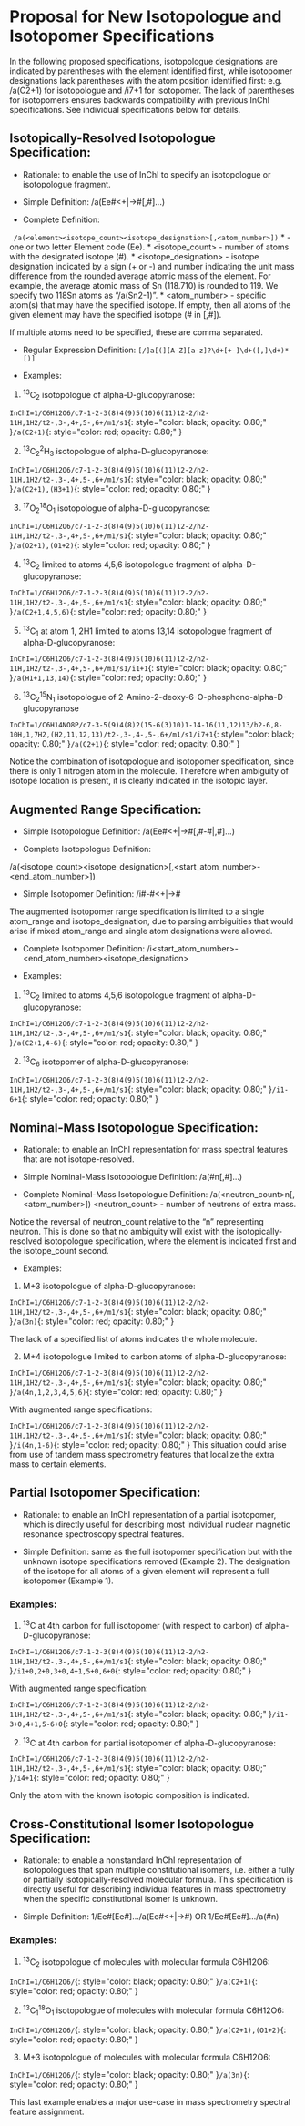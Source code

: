 # Proposal for New Isotopologue and Isotopomer Specifications

In the following proposed specifications, isotopologue designations are indicated by parentheses with the element identified first, while isotopomer designations lack parentheses with the atom position identified first: e.g. /a(C2+1) for isotopologue and /i7+1 for isotopomer. The lack of parentheses for isotopomers ensures backwards compatibility with previous InChI specifications. See individual specifications below for details.


## Isotopically-Resolved Isotopologue Specification: 

* Rationale: to enable the use of InChI to specify an isotopologue or isotopologue fragment.

* Simple Definition: /a(Ee#<+|->#[,#]...)

* Complete Definition: 

` /a(<element><isotope_count><isotope_designation>[,<atom_number>])`
	* <element> - one or two letter Element code (Ee).
	* <isotope_count> - number of atoms with the designated isotope (#).
	* <isotope_designation> - isotope designation indicated by a sign (+ or -) and number indicating the unit mass difference from the rounded average atomic mass of the element. For example, the average atomic mass of Sn (118.710) is rounded to 119. We specify two 118Sn atoms as “/a(Sn2-1)”.
	* <atom_number> - specific atom(s) that may have the specified isotope.  If empty, then all atoms of the given element may have the specified isotope (# in [,#]).

If multiple atoms need to be specified, these are comma separated. 

* Regular Expression Definition: `[/]a[(][A-Z][a-z]?\d+[+-]\d+([,]\d+)*[)]`

* Examples:

1. <sup>13</sup>C<sub>2</sub> isotopologue of alpha-D-glucopyranose:

`InChI=1/C6H12O6/c7-1-2-3(8)4(9)5(10)6(11)12-2/h2-11H,1H2/t2-,3-,4+,5-,6+/m1/s1`{: style="color: black; opacity: 0.80;" }`/a(C2+1)`{: style="color: red; opacity: 0.80;" }

2. <sup>13</sup>C<sub>2</sub><sup>2</sup>H<sub>3</sub> isotopologue of alpha-D-glucopyranose:

`InChI=1/C6H12O6/c7-1-2-3(8)4(9)5(10)6(11)12-2/h2-11H,1H2/t2-,3-,4+,5-,6+/m1/s1`{: style="color: black; opacity: 0.80;" }`/a(C2+1),(H3+1)`{: style="color: red; opacity: 0.80;" }

3. <sup>17</sup>O<sub>2</sub><sup>18</sup>O<sub>1</sub> isotopologue of alpha-D-glucopyranose:

`InChI=1/C6H12O6/c7-1-2-3(8)4(9)5(10)6(11)12-2/h2-11H,1H2/t2-,3-,4+,5-,6+/m1/s1`{: style="color: black; opacity: 0.80;" }`/a(O2+1),(O1+2)`{: style="color: red; opacity: 0.80;" }

4. <sup>13</sup>C<sub>2</sub> limited to atoms 4,5,6 isotopologue fragment of alpha-D-glucopyranose:

`InChI=1/C6H12O6/c7-1-2-3(8)4(9)5(10)6(11)12-2/h2-11H,1H2/t2-,3-,4+,5-,6+/m1/s1`{: style="color: black; opacity: 0.80;" }`/a(C2+1,4,5,6)`{: style="color: red; opacity: 0.80;" }

5. <sup>13</sup>C<sub>1</sub> at atom 1, 2H1 limited to atoms 13,14 isotopologue fragment of alpha-D-glucopyranose:

`InChI=1/C6H12O6/c7-1-2-3(8)4(9)5(10)6(11)12-2/h2-11H,1H2/t2-,3-,4+,5-,6+/m1/s1/i1+1`{: style="color: black; opacity: 0.80;" }`/a(H1+1,13,14)`{: style="color: red; opacity: 0.80;" }

6. <sup>13</sup>C<sub>2</sub><sup>15</sup>N<sub>1</sub> isotopologue of 2-Amino-2-deoxy-6-O-phosphono-alpha-D-glucopyranose

`InChI=1/C6H14NO8P/c7-3-5(9)4(8)2(15-6(3)10)1-14-16(11,12)13/h2-6,8-10H,1,7H2,(H2,11,12,13)/t2-,3-,4-,5-,6+/m1/s1/i7+1`{: style="color: black; opacity: 0.80;" }`/a(C2+1)`{: style="color: red; opacity: 0.80;" }

Notice the combination of isotopologue and isotopomer specification, since there is only 1 nitrogen atom in the molecule.  Therefore when ambiguity of isotope location is present, it is clearly indicated in the isotopic layer.


## Augmented Range Specification: 

* Simple Isotopologue Definition: /a(Ee#<+|->#[,#-#|,#]...)

* Complete Isotopologue Definition:

/a(<element><isotope_count><isotope_designation>[,<start_atom_number>-<end_atom_number>])

* Simple Isotopomer Definition: /i#-#<+|->#

The augmented isotopomer range specification is limited to a single atom_range and isotope_designation, due to parsing ambiguities that would arise if mixed atom_range and single atom designations were allowed.

* Complete Isotopomer Definition:
/i<start_atom_number>-<end_atom_number><isotope_designation>

* Examples:

1. <sup>13</sup>C<sub>2</sub> limited to atoms 4,5,6 isotopologue fragment of alpha-D-glucopyranose:

`InChI=1/C6H12O6/c7-1-2-3(8)4(9)5(10)6(11)12-2/h2-11H,1H2/t2-,3-,4+,5-,6+/m1/s1`{: style="color: black; opacity: 0.80;" }`/a(C2+1,4-6)`{: style="color: red; opacity: 0.80;" }

2. <sup>13</sup>C<sub>6</sub> isotopomer of alpha-D-glucopyranose:

`InChI=1/C6H12O6/c7-1-2-3(8)4(9)5(10)6(11)12-2/h2-11H,1H2/t2-,3-,4+,5-,6+/m1/s1`{: style="color: black; opacity: 0.80;" }`/i1-6+1`{: style="color: red; opacity: 0.80;" }


## Nominal-Mass Isotopologue Specification: 

* Rationale: to enable an InChI representation for mass spectral features that are not isotope-resolved.

* Simple Nominal-Mass Isotopologue Definition: /a(#n[,#]...)

* Complete Nominal-Mass Isotopologue Definition:
      /a(<neutron_count>n[,<atom_number>])
<neutron_count> - number of neutrons of extra mass.

Notice the reversal of neutron_count relative to the “n” representing neutron.  This is done so that no ambiguity will exist with the isotopically-resolved isotopologue specification, where the element is indicated first and the isotope_count second. 

* Examples:

1. M+3 isotopologue of alpha-D-glucopyranose:

`InChI=1/C6H12O6/c7-1-2-3(8)4(9)5(10)6(11)12-2/h2-11H,1H2/t2-,3-,4+,5-,6+/m1/s1`{: style="color: black; opacity: 0.80;" }`/a(3n)`{: style="color: red; opacity: 0.80;" }

The lack of a specified list of atoms indicates the whole molecule.

2. M+4 isotopologue limited to carbon atoms of alpha-D-glucopyranose:

`InChI=1/C6H12O6/c7-1-2-3(8)4(9)5(10)6(11)12-2/h2-11H,1H2/t2-,3-,4+,5-,6+/m1/s1`{: style="color: black; opacity: 0.80;" }`/a(4n,1,2,3,4,5,6)`{: style="color: red; opacity: 0.80;" }

With augmented range specifications:

`InChI=1/C6H12O6/c7-1-2-3(8)4(9)5(10)6(11)12-2/h2-11H,1H2/t2-,3-,4+,5-,6+/m1/s1`{: style="color: black; opacity: 0.80;" }`/i(4n,1-6)`{: style="color: red; opacity: 0.80;" }
This situation could arise from use of tandem mass spectrometry features that localize the extra mass to certain elements.   


## Partial Isotopomer Specification: 

* Rationale: to enable an InChI representation of a partial isotopomer, which is directly useful for describing most individual nuclear magnetic resonance spectroscopy spectral features.

* Simple Definition: same as the full isotopomer specification but with the unknown isotope specifications removed (Example 2). The designation of the isotope for all atoms of a given element will represent a full isotopomer (Example 1). 


### Examples:
1. <sup>13</sup>C at 4th carbon for full isotopomer (with respect to carbon) of alpha-D-glucopyranose:

`InChI=1/C6H12O6/c7-1-2-3(8)4(9)5(10)6(11)12-2/h2-11H,1H2/t2-,3-,4+,5-,6+/m1/s1`{: style="color: black; opacity: 0.80;" }`/i1+0,2+0,3+0,4+1,5+0,6+0`{: style="color: red; opacity: 0.80;" }

With augmented range specification: 

`InChI=1/C6H12O6/c7-1-2-3(8)4(9)5(10)6(11)12-2/h2-11H,1H2/t2-,3-,4+,5-,6+/m1/s1`{: style="color: black; opacity: 0.80;" }`/i1-3+0,4+1,5-6+0`{: style="color: red; opacity: 0.80;" }

2. <sup>13</sup>C at 4th carbon for partial isotopomer of alpha-D-glucopyranose:

`InChI=1/C6H12O6/c7-1-2-3(8)4(9)5(10)6(11)12-2/h2-11H,1H2/t2-,3-,4+,5-,6+/m1/s1`{: style="color: black; opacity: 0.80;" }`/i4+1`{: style="color: red; opacity: 0.80;" }

Only the atom with the known isotopic composition is indicated.


## Cross-Constitutional Isomer Isotopologue Specification: 

* Rationale: to enable a nonstandard InChI representation of isotopologues that span multiple constitutional isomers, i.e. either a fully or partially isotopically-resolved molecular formula.  This specification is directly useful for describing individual features in mass spectrometry when the specific constitutional isomer is unknown.

* Simple Definition: 1/Ee#[Ee#].../a(Ee#<+|->#) OR 1/Ee#[Ee#].../a(#n)

### Examples:
1. <sup>13</sup>C<sub>2</sub> isotopologue of molecules with molecular formula C6H12O6:

`InChI=1/C6H12O6/`{: style="color: black; opacity: 0.80;" }`/a(C2+1)`{: style="color: red; opacity: 0.80;" }

2. <sup>13</sup>C<sub>1</sub><sup>18</sup>O<sub>1</sub> isotopologue of molecules with molecular formula C6H12O6:

`InChI=1/C6H12O6/`{: style="color: black; opacity: 0.80;" }`/a(C2+1),(O1+2)`{: style="color: red; opacity: 0.80;" }

3. M+3 isotopologue of molecules with molecular formula C6H12O6:

`InChI=1/C6H12O6/`{: style="color: black; opacity: 0.80;" }`/a(3n)`{: style="color: red; opacity: 0.80;" }

This last example enables a major use-case in mass spectrometry spectral feature assignment.
